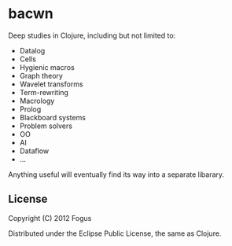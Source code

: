 # bacwn

Deep studies in Clojure, including but not limited to:

* Datalog
* Cells
* Hygienic macros
* Graph theory
* Wavelet transforms
* Term-rewriting
* Macrology
* Prolog
* Blackboard systems
* Problem solvers
* OO
* AI
* Dataflow
* ...

Anything useful will eventually find its way into a separate libarary.

## License

Copyright (C) 2012 Fogus

Distributed under the Eclipse Public License, the same as Clojure.
